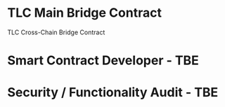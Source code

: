 # TLC Main Bridge Contract

TLC Cross-Chain Bridge Contract

# Smart Contract Developer - TBE


# Security / Functionality Audit - TBE
